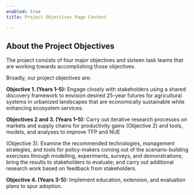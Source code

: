 ```yaml
---
enabled: true
title: Project Objectives Page Content

---
```

## About the Project Objectives

The project consists of four major objectives and sixteen task teams that are working towards accomplishing those objectives.

Broadly, our project objectives are:

**Objective 1. (Years 1–5):** Engage closely with stakeholders using a shared discovery framework to envision desired 25-year futures for agricultural systems in urbanized landscapes that are economically sustainable while enhancing ecosystem services.

**Objectives 2 and 3. (Years 1–5):** Carry out iterative research processes on markets and supply chains for productivity gains (Objective 2) and tools, models, and analyses to improve TFP and NUE

(Objective 3). Examine the recommended technologies, management strategies, and tools for policy-makers coming out of the scenario-building exercises through modelling, experiments, surveys, and demonstrations; bring the results to stakeholders to evaluate; and carry out additional research work based on feedback from stakeholders.

**Objective 4. (Years 3-5):** Implement education, extension, and evaluation plans to spur adoption.